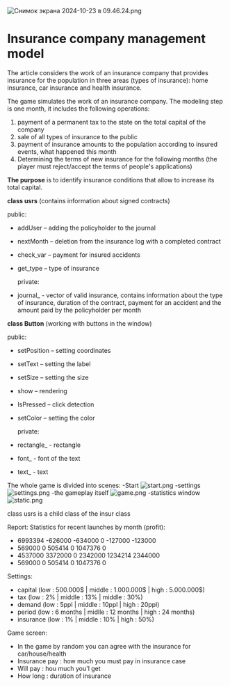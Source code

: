 ![Снимок экрана 2024-10-23 в 09.46.24.png](imported%2F%D0%A1%D0%BD%D0%B8%D0%BC%D0%BE%D0%BA%20%D1%8D%D0%BA%D1%80%D0%B0%D0%BD%D0%B0%202024-10-23%20%D0%B2%2009.46.24.png)
# Insurance company management model

The article considers the work of an insurance company that provides insurance for the population in three areas (types of insurance): home insurance, car insurance and health insurance.

The game simulates the work of an insurance company. The modeling step is one month, it includes the following operations:
1. payment of a permanent tax to the state on the total capital of the company
2. sale of all types of insurance to the public
3. payment of insurance amounts to the population according to insured events,
   what happened this month
4. Determining the terms of new insurance for the following months (the player must reject/accept the terms of people's applications)

**The purpose** is to identify insurance conditions that allow to increase its total capital.

**class usrs** (contains information about signed contracts)

public:
- addUser – adding the policyholder to the journal
- nextMonth – deletion from the insurance log with a completed contract
- check_var – payment for insured accidents
- get_type – type of insurance

  private:
- journal_ - vector of valid insurance, contains information about the type of insurance, duration of the contract, payment for an accident and the amount paid by the policyholder per month

**class Button** (working with buttons in the window)

public:
- setPosition – setting coordinates
- setText – setting the label
- setSize – setting the size
- show – rendering
- IsPressed – click detection
- setColor – setting the color

  private:
- rectangle_ - rectangle
- font_ - font of the text
- text_ - text

The whole game is divided into scenes:
-Start
![start.png](imported%2Fstart.png)
-settings
![settings.png](imported%2Fsettings.png)
-the gameplay itself
![game.png](imported%2Fgame.png)
-statistics window
![static.png](imported%2Fstatic.png)


class usrs is a child class of the insur class






















Report:
Statistics for recent launches by month (profit):
- 6993394 -626000 -634000 0 -127000 -123000
- 569000 0 505414 0 1047376 0
- 4537000 3372000 0 2342000 1234214 2344000
- 569000 0 505414 0 1047376 0


Settings:
- capital    (low : 500.000$ | middle : 1.000.000$ | high : 5.000.000$)
- tax        (low : 2% | middle : 13% | middle : 30%)
- demand     (low : 5ppl | middle : 10ppl | high : 20ppl)
- period     (low : 6 months | midlle : 12 months | high : 24 months)
- insurance  (low : 1% | middle : 10% | high : 50%)

Game screen:
- In the game by random you can agree with the insurance for car/house/health
- Insurance pay : how much you must pay in insurance case
- Will pay : hou much you'l get
- How long : duration of insurance